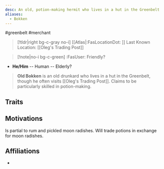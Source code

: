 ```yaml
---
desc: An old, potion-making hermit who lives in a hut in the Greenbelt.
aliases:
  - Bokken
---
```

#greenbelt #merchant
>[!tldr|right bg-c-gray no-i] [[Atlas|:FasLocationDot: ]] Last Known Location: [[Oleg's Trading Post]]

>[!note|no-i bg-c-green] :FasUser: Friendly?

- **He/Him** -- Human -- Elderly?

>**Old Bokken** is an old drunkard who lives in a hut in the Greenbelt, though he often visits [[Oleg's Trading Post]]. Claims to be particularly skilled in potion-making.

## Traits


## Motivations
Is partial to rum and pickled moon radishes. Will trade potions in exchange for moon radishes.

## Affiliations
- 